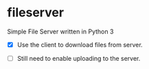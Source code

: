 # fileserver
Simple File Server written in Python 3

- [x] Use the client to download files from server.

- [ ] Still need to enable uploading to the server.
